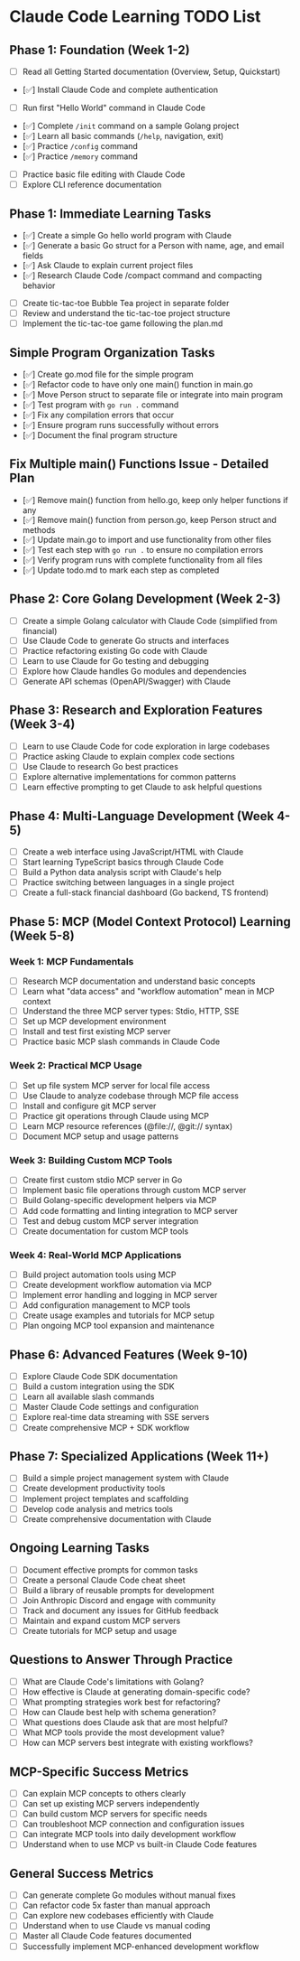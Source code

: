 # Claude Code Learning TODO List

## Phase 1: Foundation (Week 1-2)
- [ ] Read all Getting Started documentation (Overview, Setup, Quickstart)
- [✅] Install Claude Code and complete authentication
- [ ] Run first "Hello World" command in Claude Code
- [✅] Complete `/init` command on a sample Golang project
- [✅] Learn all basic commands (`/help`, navigation, exit)
- [✅] Practice `/config` command
- [✅] Practice `/memory` command
- [ ] Practice basic file editing with Claude Code
- [ ] Explore CLI reference documentation

## Phase 1: Immediate Learning Tasks
- [✅] Create a simple Go hello world program with Claude
- [✅] Generate a basic Go struct for a Person with name, age, and email fields
- [✅] Ask Claude to explain current project files
- [✅] Research Claude Code /compact command and compacting behavior
- [ ] Create tic-tac-toe Bubble Tea project in separate folder
- [ ] Review and understand the tic-tac-toe project structure
- [ ] Implement the tic-tac-toe game following the plan.md

## Simple Program Organization Tasks
- [✅] Create go.mod file for the simple program
- [✅] Refactor code to have only one main() function in main.go
- [✅] Move Person struct to separate file or integrate into main program
- [✅] Test program with `go run .` command
- [✅] Fix any compilation errors that occur
- [✅] Ensure program runs successfully without errors
- [✅] Document the final program structure

## Fix Multiple main() Functions Issue - Detailed Plan
- [✅] Remove main() function from hello.go, keep only helper functions if any
- [✅] Remove main() function from person.go, keep Person struct and methods
- [✅] Update main.go to import and use functionality from other files
- [✅] Test each step with `go run .` to ensure no compilation errors
- [✅] Verify program runs with complete functionality from all files
- [✅] Update todo.md to mark each step as completed

## Phase 2: Core Golang Development (Week 2-3)
- [ ] Create a simple Golang calculator with Claude Code (simplified from financial)
- [ ] Use Claude Code to generate Go structs and interfaces
- [ ] Practice refactoring existing Go code with Claude
- [ ] Learn to use Claude for Go testing and debugging
- [ ] Explore how Claude handles Go modules and dependencies
- [ ] Generate API schemas (OpenAPI/Swagger) with Claude

## Phase 3: Research and Exploration Features (Week 3-4)
- [ ] Learn to use Claude Code for code exploration in large codebases
- [ ] Practice asking Claude to explain complex code sections
- [ ] Use Claude to research Go best practices
- [ ] Explore alternative implementations for common patterns
- [ ] Learn effective prompting to get Claude to ask helpful questions

## Phase 4: Multi-Language Development (Week 4-5)
- [ ] Create a web interface using JavaScript/HTML with Claude
- [ ] Start learning TypeScript basics through Claude Code
- [ ] Build a Python data analysis script with Claude's help
- [ ] Practice switching between languages in a single project
- [ ] Create a full-stack financial dashboard (Go backend, TS frontend)

## Phase 5: MCP (Model Context Protocol) Learning (Week 5-8)

### Week 1: MCP Fundamentals
- [ ] Research MCP documentation and understand basic concepts
- [ ] Learn what "data access" and "workflow automation" mean in MCP context
- [ ] Understand the three MCP server types: Stdio, HTTP, SSE
- [ ] Set up MCP development environment
- [ ] Install and test first existing MCP server
- [ ] Practice basic MCP slash commands in Claude Code

### Week 2: Practical MCP Usage  
- [ ] Set up file system MCP server for local file access
- [ ] Use Claude to analyze codebase through MCP file access
- [ ] Install and configure git MCP server
- [ ] Practice git operations through Claude using MCP
- [ ] Learn MCP resource references (@file://, @git:// syntax)
- [ ] Document MCP setup and usage patterns

### Week 3: Building Custom MCP Tools
- [ ] Create first custom stdio MCP server in Go
- [ ] Implement basic file operations through custom MCP server
- [ ] Build Golang-specific development helpers via MCP
- [ ] Add code formatting and linting integration to MCP server
- [ ] Test and debug custom MCP server integration
- [ ] Create documentation for custom MCP tools

### Week 4: Real-World MCP Applications  
- [ ] Build project automation tools using MCP
- [ ] Create development workflow automation via MCP
- [ ] Implement error handling and logging in MCP server
- [ ] Add configuration management to MCP tools
- [ ] Create usage examples and tutorials for MCP setup
- [ ] Plan ongoing MCP tool expansion and maintenance

## Phase 6: Advanced Features (Week 9-10)
- [ ] Explore Claude Code SDK documentation
- [ ] Build a custom integration using the SDK
- [ ] Learn all available slash commands
- [ ] Master Claude Code settings and configuration
- [ ] Explore real-time data streaming with SSE servers
- [ ] Create comprehensive MCP + SDK workflow

## Phase 7: Specialized Applications (Week 11+)
- [ ] Build a simple project management system with Claude
- [ ] Create development productivity tools
- [ ] Implement project templates and scaffolding
- [ ] Develop code analysis and metrics tools
- [ ] Create comprehensive documentation with Claude

## Ongoing Learning Tasks
- [ ] Document effective prompts for common tasks
- [ ] Create a personal Claude Code cheat sheet
- [ ] Build a library of reusable prompts for development
- [ ] Join Anthropic Discord and engage with community
- [ ] Track and document any issues for GitHub feedback
- [ ] Maintain and expand custom MCP servers
- [ ] Create tutorials for MCP setup and usage

## Questions to Answer Through Practice
- [ ] What are Claude Code's limitations with Golang?
- [ ] How effective is Claude at generating domain-specific code?
- [ ] What prompting strategies work best for refactoring?
- [ ] How can Claude best help with schema generation?
- [ ] What questions does Claude ask that are most helpful?
- [ ] What MCP tools provide the most development value?
- [ ] How can MCP servers best integrate with existing workflows?

## MCP-Specific Success Metrics
- [ ] Can explain MCP concepts to others clearly
- [ ] Can set up existing MCP servers independently
- [ ] Can build custom MCP servers for specific needs
- [ ] Can troubleshoot MCP connection and configuration issues
- [ ] Can integrate MCP tools into daily development workflow
- [ ] Understand when to use MCP vs built-in Claude Code features

## General Success Metrics
- [ ] Can generate complete Go modules without manual fixes
- [ ] Can refactor code 5x faster than manual approach
- [ ] Can explore new codebases efficiently with Claude
- [ ] Understand when to use Claude vs manual coding
- [ ] Master all Claude Code features documented
- [ ] Successfully implement MCP-enhanced development workflow
